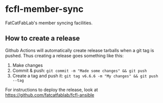 # fcfl-member-sync

FatCatFabLab's member syncing facilities.

## How to create a release

Github Actions will automatically create release tarballs when a git tag is
pushed. Thus creating a release goes something like this:
1. Make changes
1. Commit & push: `git commit -m "Made some changes" && git push`
1. Create a tag and push it: `git tag v6.6.6 -m "My changes" && git push --tag`

For instructions to deploy the release, look at
https://github.com/fatcatfablab/fcfl-ansible
